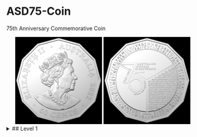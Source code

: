 # ASD75-Coin
75th Anniversary Commemorative Coin

<div align="center">
  <img src="ASD-50-SIDE-B-Hires.jpg" width="45%"/> 
  <img src="ASD-50-SIDE-A-Hires.jpg" width="45%"/> 
</div>

<details>
  <summary>## Level 1</summary>
</details>
